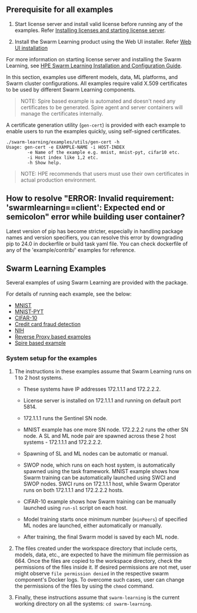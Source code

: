 ## Prerequisite for all examples
1. Start license server and install valid license before running any of the examples. Refer [Installing licenses and starting license server](/docs/Install/HPE_Swarm_Learning_installation.md).

2. Install the Swarm Learning product using the Web UI installer.  Refer [Web UI installation](/docs/Install/HPE_Swarm_Learning_installation.md)

For more information on starting license server and installing the Swarm Learning, see [HPE Swarm Learning Installation and Configuration Guide](/docs/Install/HPE_Swarm_Learning_installation.md).


In this section, examples use different models, data, ML platforms, and Swarm cluster configurations. All examples require valid X.509 certificates to be used by different Swarm Learning components.
<blockquote>
NOTE: Spire based example is automated and doesn't need any certificates to be generated. Spire agent and server containers will manage the certificates internally. 
</blockquote>

A certificate generation utility (`gen-cert`) is provided with each example to enable users to run the examples quickly, using self-signed certificates.
``` {#CODEBLOCK_WLX_CZN_WWB}
./swarm-learning/examples/utils/gen-cert -h
Usage: gen-cert -e EXAMPLE-NAME -i HOST-INDEX
        -e Name of the example e.g. mnist, mnist-pyt, cifar10 etc.
        -i Host index like 1,2 etc.
        -h Show help.
```

<blockquote>
NOTE: HPE recommends that users must use their own certificates in actual production environment.
</blockquote>

## How to resolve "ERROR: Invalid requirement: 'swarmlearning==client': Expected end or semicolon" error while building user container?
Latest version of pip has become stricter, especially in handling package names and version specifiers, you can resolve this error by downgrading pip to 24.0 in dockerfile or build task yaml file. You can check dockerfile of any of the 'example/contrib/' examples for reference.

## Swarm Learning Examples

Several examples of using Swarm Learning are provided with the package. 

For details of running each example, see the below:

-   [MNIST](/examples/mnist/README.md)
-   [MNIST-PYT](/examples/mnist-pyt/README.md)
-   [CIFAR-10](/examples/cifar10/README.md)
-   [Credit card fraud detection](/examples/fraud-detection/README.md)
-   [NIH](/examples/nih/README.md)
-   [Reverse Proxy based examples](/examples/reverse-proxy/README.md)
-   [Spire based example](/examples/spire/cifar10/README.md)


### System setup for the examples

1.  The instructions in these examples assume that Swarm Learning runs on 1 to 2 host systems.

    -   These systems have IP addresses 172.1.1.1 and 172.2.2.2.
    -   License server is installed on 172.1.1.1 and running on default port 5814.
    -   172.1.1.1 runs the Sentinel SN node.
    -   MNIST example has one more SN node. 172.2.2.2 runs the other SN node. A SL and ML node pair are spawned across these 2 host systems - 172.1.1.1 and 172.2.2.2.

    -   Spawning of SL and ML nodes can be automatic or manual.
    -   SWOP node, which runs on each host system, is automatically spawned using the task framework. MNIST example shows how Swarm training can be automatically launched using SWCI and SWOP nodes. SWCI runs on 172.1.1.1 host, while Swarm Operator runs on both 172.1.1.1 and 172.2.2.2 hosts.
    -   CIFAR-10 example shows how Swarm training can be manually launched using `run-sl` script on each host.
    -   Model training starts once minimum number \(`minPeers`\) of specified ML nodes are launched, either automatically or manually.
    -   After training, the final Swarm model is saved by each ML node.
2.  The files created under the workspace directory that include certs, models, data, etc., are expected to have the minimum file permission as 664. Once the files are copied to the workspace directory, check the permissions of the files inside it. If desired permissions are not met, user might observe `file permission denied` in the respective swarm component's Docker logs. To overcome such cases, user can change the permissions of the files by using the `chmod` command.
3.  Finally, these instructions assume that `swarm-learning` is the current working directory on all the systems: `cd swarm-learning`.
